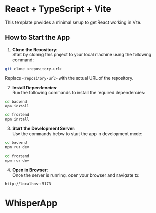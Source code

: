 # React + TypeScript + Vite

This template provides a minimal setup to get React working in Vite.

## How to Start the App
1. **Clone the Repository**:  
  Start by cloning this project to your local machine using the following command:
  ```bash
  git clone <repository-url>
  ```
  Replace `<repository-url>` with the actual URL of the repository.
  
2. **Install Dependencies**:  
  Run the following commands to install the required dependencies:
  ```bash
  cd backend
  npm install
  ```
  ```bash
  cd frontend
  npm install
  ```

3. **Start the Development Server**:  
  Use the commands below to start the app in development mode:
  ```bash
  cd backend
  npm run dev
  ```
  ```bash
  cd frontend
  npm run dev
  ```

4. **Open in Browser**:  
  Once the server is running, open your browser and navigate to:
  ```
  http://localhost:5173
  ```

# WhisperApp
